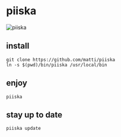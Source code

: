 # piiska

![piiska](https://www.sinful.fi/media/catalog/product/cache/4/thumbnail/9df78eab33525d08d6e5fb8d27136e95/1/3/13877_brutal_love_l_der_flogger_01.jpg)

## install

    git clone https://github.com/matti/piiska
    ln -s $(pwd)/bin/piiska /usr/local/bin

## enjoy

    piiska

## stay up to date

    piiska update
